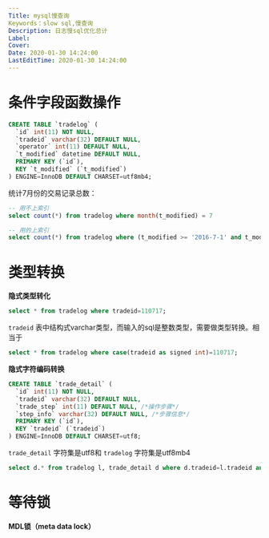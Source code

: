 ```yaml
---
Title: mysql慢查询
Keywords：slow sql,慢查询
Description: 日志慢sql优化总计
Label:
Cover:
Date: 2020-01-30 14:24:00
LastEditTime: 2020-01-30 14:24:00
---
```


# 条件字段函数操作

```sql
CREATE TABLE `tradelog` (
  `id` int(11) NOT NULL,
  `tradeid` varchar(32) DEFAULT NULL,
  `operator` int(11) DEFAULT NULL,
  `t_modified` datetime DEFAULT NULL,
  PRIMARY KEY (`id`),
  KEY `t_modified` (`t_modified`)
) ENGINE=InnoDB DEFAULT CHARSET=utf8mb4;
```

统计7月份的交易记录总数：

```sql
-- 用不上索引
select count(*) from tradelog where month(t_modified) = 7

-- 用的上索引
select count(*) from tradelog where (t_modified >= '2016-7-1' and t_modified<'2016-8-1') or (t_modified >= '2017-7-1' and t_modified<'2017-8-1') or (t_modified >= '2018-7-1' and t_modified<'2018-8-1') or (t_modified >= '2019-7-1' and t_modified<'2019-8-1') or
```

# 类型转换

**隐式类型转化**

```sql
select * from tradelog where tradeid=110717;
```

`tradeid` 表中结构式varchar类型，而输入的sql是整数类型，需要做类型转换。相当于

```sql
select * from tradelog where case(tradeid as signed int)=110717;
```

**隐式字符编码转换**

```sql
CREATE TABLE `trade_detail` (
  `id` int(11) NOT NULL,
  `tradeid` varchar(32) DEFAULT NULL,
  `trade_step` int(11) DEFAULT NULL, /*操作步骤*/
  `step_info` varchar(32) DEFAULT NULL, /*步骤信息*/
  PRIMARY KEY (`id`),
  KEY `tradeid` (`tradeid`)
) ENGINE=InnoDB DEFAULT CHARSET=utf8;
```

`trade_detail`  字符集是utf8和 `tradelog` 字符集是utf8mb4

```sql
select d.* from tradelog l, trade_detail d where d.tradeid=l.tradeid and l.id=2;
```



# 等待锁

**MDL锁（meta data lock）**




